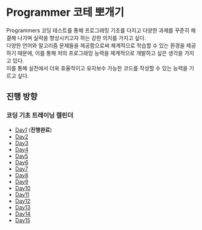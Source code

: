 # Programmer 코테 뽀개기

Programmers 코딩 테스트를 통해 프로그래밍 기초를 다지고 다양한 과제를 꾸준히 해결해 나가며 실력을 향상시키고자 하는 강한 의지를 가지고 싶다.<br />
다양한 언어와 알고리즘 문제들을 제공함으로써 체계적으로 학습할 수 있는 환경을 제공하기 때문에, 이를 통해 저의 프로그래밍 능력을 체계적으로 개발하고 싶은 생각을 가지고 있다.<br />
이를 통해 실전에서 더욱 효율적이고 유지보수 가능한 코드를 작성할 수 있는 능력을 기르고 싶다.

## 진행 방향

### 코딩 기초 트레이닝 캘린더

- [Day1](https://github.com/leeseungje/programmers/tree/main/Day1) (**진행완료**)
- [Day2](https://github.com/leeseungje/programmers/tree/main/Day2)
- [Day3](https://github.com/leeseungje/programmers/tree/main/Day3)
- [Day4](https://github.com/leeseungje/programmers/tree/main/Day4)
- [Day5](https://github.com/leeseungje/programmers/tree/main/Day5)
- [Day6](https://github.com/leeseungje/programmers/tree/main/Day6)
- [Day7](https://github.com/leeseungje/programmers/tree/main/Day7)
- [Day8](https://github.com/leeseungje/programmers/tree/main/Day8)
- [Day9](https://github.com/leeseungje/programmers/tree/main/Day9)
- [Day10](https://github.com/leeseungje/programmers/tree/main/Day10)
- [Day11](https://github.com/leeseungje/programmers/tree/main/Day11)
- [Day12](https://github.com/leeseungje/programmers/tree/main/Day12)
- [Day13](https://github.com/leeseungje/programmers/tree/main/Day13)
- [Day14](https://github.com/leeseungje/programmers/tree/main/Day14)
- [Day15](https://github.com/leeseungje/programmers/tree/main/Day15)
